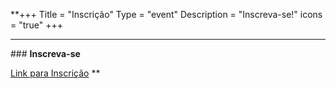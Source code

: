 **+++
Title = "Inscrição"
Type = "event"
Description = "Inscreva-se!"
icons = "true"
+++

<hr/>
### <b>Inscreva-se</b>

[Link para Inscrição](https://www.sympla.com.br/devopsdays-belem-2019__666901)
**
